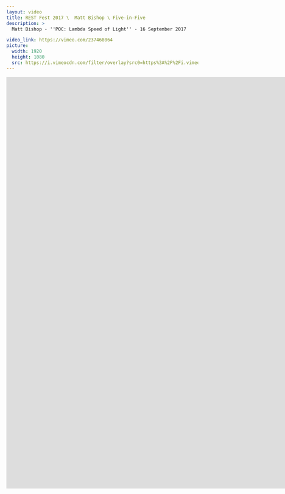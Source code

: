 ```yaml
---
layout: video
title: REST Fest 2017 \  Matt Bishop \ Five-in-Five
description: >
  Matt Bishop - ''POC: Lambda Speed of Light'' - 16 September 2017

video_link: https://vimeo.com/237468064
picture:
  width: 1920
  height: 1080
  src: https://i.vimeocdn.com/filter/overlay?src0=https%3A%2F%2Fi.vimeocdn.com%2Fvideo%2F659928498_1920x1080.jpg&src1=http%3A%2F%2Ff.vimeocdn.com%2Fp%2Fimages%2Fcrawler_play.png
---
```

<iframe src="https://player.vimeo.com/video/237468064?title=0&byline=0&portrait=0&badge=0&autopause=0&player_id=0" width="1920" height="1080" frameborder="0" title="REST Fest 2017 \  Matt Bishop \ Five-in-Five" webkitallowfullscreen mozallowfullscreen allowfullscreen></iframe>
